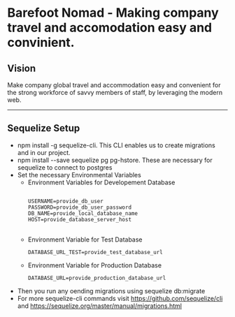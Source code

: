 Barefoot Nomad - Making company travel and accomodation easy and convinient.
=======

## Vision
Make company global travel and accommodation easy and convenient for the strong workforce of savvy members of staff, by leveraging the modern web.

---
## Sequelize Setup
- npm install -g sequelize-cli. This CLI enables us to create migrations and in our project.
- npm install --save sequelize pg pg-hstore. These are necessary for sequelize to connect to postgres
- Set the necessary Environmental Variables
  - Environment Variables for Developement Database
    <pre>
    <code>
    USERNAME=provide_db_user
    PASSWORD=provide_db_user_password
    DB_NAME=provide_local_database_name
    HOST=provide_database_server_host
    </code>
    </pre>
  -  Environment Variable for Test Database
       <pre><code>DATABASE_URL_TEST=provide_test_database_url</code></pre>
  -  Environment Variable for Production Database
       <pre><code>DATABASE_URL=provide_production_database_url</code></pre>
- Then you run any oending migrations using sequelize db:migrate
- For more sequelize-cli commands visit https://github.com/sequelize/cli and https://sequelize.org/master/manual/migrations.html